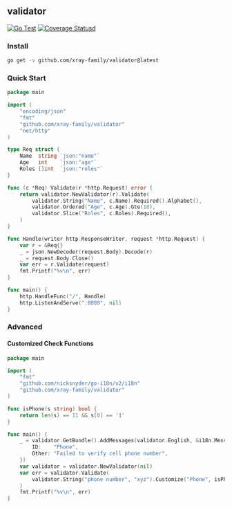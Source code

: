 ## validator

[![Go Test](https://github.com/xray-family/validator/actions/workflows/go.yml/badge.svg)](https://github.com/xray-family/validator/actions/workflows/go.yml) [![Coverage Statusd][1]][2]

[1]: https://codecov.io/gh/lxzan/validator/branch/main/graph/badge.svg

[2]: https://codecov.io/gh/lxzan/validator

### Install

```bash
go get -v github.com/xray-family/validator@latest
```

### Quick Start

```go
package main

import (
    "encoding/json"
    "fmt"
    "github.com/xray-family/validator"
    "net/http"
)

type Req struct {
    Name  string `json:"name"`
    Age   int    `json:"age"`
    Roles []int  `json:"roles"`
}

func (c *Req) Validate(r *http.Request) error {
    return validator.NewValidator(r).Validate(
        validator.String("Name", c.Name).Required().Alphabet(),
        validator.Ordered("Age", c.Age).Gte(18),
        validator.Slice("Roles", c.Roles).Required(),
    )
}

func Handle(writer http.ResponseWriter, request *http.Request) {
    var r = &Req{}
    _ = json.NewDecoder(request.Body).Decode(r)
    _ = request.Body.Close()
    var err = r.Validate(request)
    fmt.Printf("%v\n", err)
}

func main() {
    http.HandleFunc("/", Handle)
    http.ListenAndServe(":8080", nil)
}

```

### Advanced

#### Customized Check Functions

```go
package main

import (
    "fmt"
    "github.com/nicksnyder/go-i18n/v2/i18n"
    "github.com/xray-family/validator"
)

func isPhone(s string) bool {
    return len(s) == 11 && s[0] == '1'
}

func main() {
    _ = validator.GetBundle().AddMessages(validator.English, &i18n.Message{
        ID:    "Phone",
        Other: "Failed to verify cell phone number",
    })
    var validator = validator.NewValidator(nil)
    var err = validator.Validate(
        validator.String("phone number", "xyz").Customize("Phone", isPhone),
    )
    fmt.Printf("%v\n", err)
}
```

